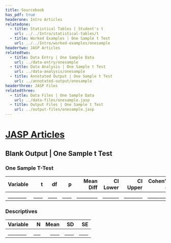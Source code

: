 ```yaml
---
title: Sourcebook
has_pdf: true
headerone: Intro Articles
relatedone:
  - title: Statistical Tables | Student's t
    url: ../../Intro/statistical-tables/t
  - title: Worked Examples | One Sample t Test
    url: ../../Intro/worked-examples/onesample
headertwo: JASP Articles
relatedtwo:
  - title: Data Entry | One Sample Data
    url: ../data-entry/onesample
  - title: Data Analysis | One Sample t Test
    url: ../data-analysis/onesample
  - title: Annotated Output | One Sample t Test
    url: ../annotated-output/onesample
headerthree: JASP Files
relatedthree:
  - title: Data Files | One Sample Data
    url: ../data-files/onesample.jasp
  - title: Output Files | One Sample t Test
    url: ../output-files/onesample.jasp
---
```


# [JASP Articles](../index.md)

## Blank Output | One Sample t Test

### One Sample T-Test

| Variable | t    | df   | p    | Mean Diff | CI Lower | CI Upper | Cohen’s d |
|----------|-----:|-----:|-----:|----------:|---------:|---------:|----------:|
| ________ | ____ | ____ | ____ | _________ | _______  | ________ | _________ |

### Descriptives

| Variable | N   | Mean | SD   | SE   |
|----------|----:|-----:|-----:|-----:|
| ________ | ___ | ____ | ____ | ____ |
